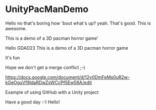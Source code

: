 # UnityPacManDemo

Hello no that's boring how 'bout what's up? yeah. That's good. This is awesome.

This is a demo of a 3D pacman horror game'

Hello GDAD23
This is a demo of a 3D pacman horror game

It's fun

Hope we don't get a merge conflict ;-)

https://docs.google.com/document/d/12y0DmFeMs0uR2w-kGeOguVf9ldaRDwZsWCcPf5Ew56A/edit

Example of using GitHub with a Unity project

Have a good day :-)
Hello! 
